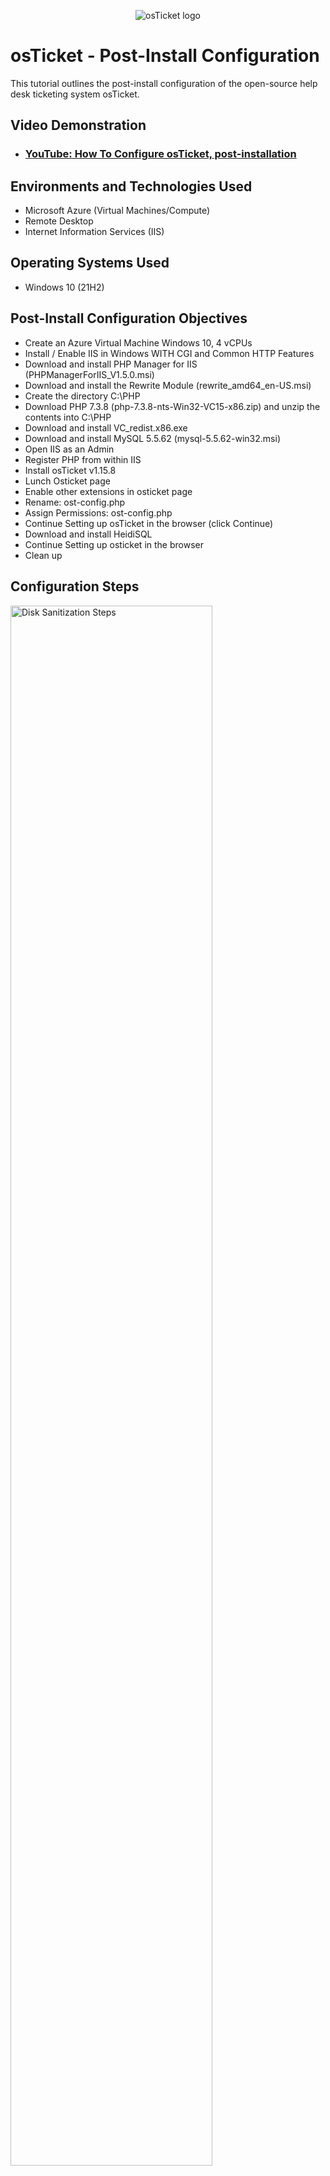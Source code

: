 <p align="center">
<img src="https://i.imgur.com/Clzj7Xs.png" alt="osTicket logo"/>
</p>

<h1>osTicket - Post-Install Configuration</h1>
This tutorial outlines the post-install configuration of the open-source help desk ticketing system osTicket.<br />


<h2>Video Demonstration</h2>

- ### [YouTube: How To Configure osTicket, post-installation](https://www.youtube.com)

<h2>Environments and Technologies Used</h2>

- Microsoft Azure (Virtual Machines/Compute)
- Remote Desktop
- Internet Information Services (IIS)

<h2>Operating Systems Used </h2>

- Windows 10</b> (21H2)

<h2>Post-Install Configuration Objectives</h2>

- Create an Azure Virtual Machine Windows 10, 4 vCPUs
- Install / Enable IIS in Windows WITH CGI and Common HTTP Features
- Download and install PHP Manager for IIS (PHPManagerForIIS_V1.5.0.msi)
- Download and install the Rewrite Module (rewrite_amd64_en-US.msi)
- Create the directory C:\PHP
- Download PHP 7.3.8 (php-7.3.8-nts-Win32-VC15-x86.zip) and unzip the contents into C:\PHP
- Download and install VC_redist.x86.exe
- Download and install MySQL 5.5.62 (mysql-5.5.62-win32.msi)
- Open IIS as an Admin
- Register PHP from within IIS
- Install osTicket v1.15.8
- Lunch Osticket page 
- Enable other extensions in osticket page
- Rename: ost-config.php
- Assign Permissions: ost-config.php
- Continue Setting up osTicket in the browser (click Continue)
- Download and install HeidiSQL
- Continue Setting up osticket in the browser
- Clean up

<h2>Configuration Steps</h2>

<p>
<img src="https://i.imgur.com/VgAOIig.png" height="80%" width="80%" alt="Disk Sanitization Steps"/>
</p>
<p>
IP address is copied from VM created on Azure, default username and password generated when creating our VM were used to gain access and VM was remote login successfully.
</p>
<br />

<p>
<img src="https://i.imgur.com/H1fisZm.jpg" height="80%" width="80%" alt="Disk Sanitization Steps"/>
</p>
<p>
The image above showed how remote access was gained into our VM (check the IP address against the Remote Desktope Connection image 2)
</p>
<br />

<p>
<img src="https://i.imgur.com/DLuLShI.jpg" height="80%" width="80%" alt="Disk Sanitization Steps"/> 
  
</p>
<p>
  Installing and enabling of IIS in Windows WITH CGI and Common HTTP Features done as follows: 
CGI and Common HTTP Features
World Wide Web Services -> Application Development Features ->
[X] CGI
[X] Common HTTP Features
AND IIS Management Console
Internet Information Services -> Web Management Tools -> IIS Management Console
	[X] IIS Management Console.   Pictuure shown above for ease of navigation

</p>
<br />

<p>
<img src="https://i.imgur.com/1hFt9KB.jpg" height="80%" width="80%" alt="Disk Sanitization Steps"/>
</p>
<p>
IIS is a Web server that OSticket runs on, therefore, we checked if the webserver is up and running by typing. 127.0.0.1 into web browser to load default IIS server shown the image above. 127.0.0.1 is a local host of the loopback trying to load a webpage that is running off itself.
</p>
<br />

<p>
<img src="https://i.imgur.com/IcNzhjF.jpg" height="80%" width="80%" alt="Disk Sanitization Steps"/> 
</p>
<p>
Download and install PHP Manager for IIS (PHPManagerForIIS_V1.5.0.msi) (image shown above)
</p>
<br />

<p>
<img src="https://i.imgur.com/N68MeBh.jpg" height="80%" width="80%" alt="Disk Sanitization Steps"/>
</p>
<p>
Download and install the Rewrite Module (rewrite_amd64_en-US. (image shown above)
</p>
<br />

<p>
<img src="https://i.imgur.com/tttJZU3.jpg" height="80%" width="80%" alt="Disk Sanitization Steps"/>
</p>
<p>
Create the directory C:\PHP
</p>
<br />

<p>
<img src="https://i.imgur.com/hHc5Wt6.png" height="80%" width="80%" alt="Disk Sanitization Steps"/> 
</p>
<p>
Download PHP 7.3.8 (php-7.3.8-nts-Win32-VC15-x86.zip) and unzip the contents into C:\PHP as follows:  goto download>right click to Extract>browse>This PC>PHP>Extract. (image shown above)
</p>
<br />

<p>
<img src="https://i.imgur.com/f4TtSvF.jpg" height="80%" width="80%" alt="Disk Sanitization Steps"/> 
</p>
<p>
Download and install VC_redist.x86.exe (image shown above)
</p>
<br />

<p>
<img src="https://i.imgur.com/PSj1sZm.jpg" height="80%" width="80%" alt="Disk Sanitization Steps"/> 
</p>
<p>
Download and install MySQL 5.5.62 (mysql-5.5.62-win32.msi) as follows: Agree>Next>Select Tropical>Install>Finish>Next>Tick Standard configuration>Next>Enter password>Next>Execute>Finish. (image shown above)
</p>
<br />

<p>
<img src="https://i.imgur.com/x86p96x.jpg" height="80%" width="80%" alt="Disk Sanitization Steps"/> 
</p>
<p>
Open IIS as an Admin (image shown above)
</p>
<br />

<p>
<img src="https://i.imgur.com/RlaH9lb.jpg" height="80%" width="80%" alt="Disk Sanitization Steps"/> 
</p>
<p>
Register PHP from within IIS as foolows: double click PHP Manager>register new PHP version>browser>This PC>window (c:)\PHP folder>php.cgi>open>okay and then restart the server on the top right of the page or Reload IIS (Open IIS, Stop and Start the server) (image shown above)
</p>
<br />

<p>
<img src="https://i.imgur.com/cddXUe2.jpg" height="80%" width="80%" alt="Disk Sanitization Steps"/> 
</p>
<p>
Install osTicket v1.15.8

	Download osTicket from the Installation Files Folder
	Extract and copy “upload” folder to c:\inetpub\wwwroot
	Within c:\inetpub\wwwroot, Rename “upload” to “osTicket” (image shown above)
 	Note: Reload IIS (Open IIS, Stop and Start the server)
</p>
<br />

<p>
<img src="https://i.imgur.com/MCsfsvB.jpg" height="80%" width="80%" alt="Disk Sanitization Steps"/> 
</p>
<p>
	Open IIS ->Go to sites -> Default -> osTicket
      -	On the right, click “Browse *:80” 
	Note that some extensions are not enabled as shown in the osticket page (image shown above)
</p>
<br />

<p>
<img src="https://i.imgur.com/PEDERyP.jpg" height="80%" width="80%" alt="Disk Sanitization Steps"/> 
</p>
<p>
Do the following to eneble the disabled extension in osticket 
	Go back to IIS, sites -> Default -> osTicket
	Double-click PHP Manager
	Click “Enable or disable an extension”
	Enable: php_imap.dll
	Enable: php_intl.dll
	Enable: php_opcache.dll
	efresh the osTicket site in your browse, observe the changes
(image shown above)
</p>
<br />

</p>
<p>
Rename: ost-config.php by following this procedure
	- From: C:\inetpub\wwwroot\osTicket\include\ost-sampleconfig.php
	- To: C:\inetpub\wwwroot\osTicket\include\ost-config.php
</p>
<br />

<p>
<p>
Assign Permissions by following the procedure: ost-config.php
	- Disable inheritance -> Remove All
	- New Permissions -> Everyone -> All

</p>
<br />


<p>
<img src="https://i.imgur.com/MCsfsvB.jpg" height="80%" width="80%" alt="Disk Sanitization Steps"/>
</p>
<p>
Continue Setting up osTicket in the browser (click Continue) The image must have enable part or all of the disabled extensions 
Name Helpdesk
Default email (receives email from customers)
</p>
<br />

<p>
<img src="https://i.imgur.com/iJ6mLAI.jpg" height="80%" width="80%" alt="Disk Sanitization Steps"/> 
</p>
<p>
From the Installation Files, download and install HeidiSQL.
Open Heidi SQL
Create a new session, root/******* (this is the password used why setting up mysql server)
Connect to the session
Create a database called “osTicket”
(image shown above)
</p>
<br />

<p>
<img src="https://i.imgur.com/L40Dujj.jpg" height="80%" width="80%" alt="Disk Sanitization Steps"/> 
</p>
<p>
Continue Setting up osticket in the browser
	MySQL Database: osTicket
	MySQL Username: root
	MySQL Password: Password1
	Click “Install Now!”
	(image shown above)
</p>
<br />

<p>
<img src="https://i.imgur.com/xv3ZXij.jpg" height="80%" width="80%" alt="Disk Sanitization Steps"/> 
</p>
<p>
We should be able to get the above image once we click 'install' 
</p>
<br />

</p>
<p>
Clean up
Delete: C:\inetpub\wwwroot\osTicket\setup
Set Permissions to “Read” only: C:\inetpub\wwwroot\osTicket\include\ost-config.php

</p>
<br />
